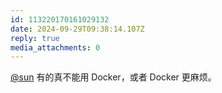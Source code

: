 ```yaml
---
id: 113220170161029132
date: 2024-09-29T09:38:14.107Z
reply: true
media_attachments: 0
---
```


[@sun](https://jiong.us/@sun) 有的真不能用 Docker，或者 Docker 更麻烦。

